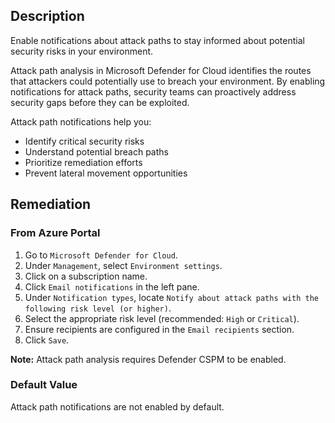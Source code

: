 ## Description

Enable notifications about attack paths to stay informed about potential security risks in your environment.

Attack path analysis in Microsoft Defender for Cloud identifies the routes that attackers could potentially use to breach your environment. By enabling notifications for attack paths, security teams can proactively address security gaps before they can be exploited.

Attack path notifications help you:
- Identify critical security risks
- Understand potential breach paths
- Prioritize remediation efforts
- Prevent lateral movement opportunities

## Remediation

### From Azure Portal

1. Go to `Microsoft Defender for Cloud`.
2. Under `Management`, select `Environment settings`.
3. Click on a subscription name.
4. Click `Email notifications` in the left pane.
5. Under `Notification types`, locate `Notify about attack paths with the following risk level (or higher)`.
6. Select the appropriate risk level (recommended: `High` or `Critical`).
7. Ensure recipients are configured in the `Email recipients` section.
8. Click `Save`.

**Note:** Attack path analysis requires Defender CSPM to be enabled.

### Default Value

Attack path notifications are not enabled by default.

